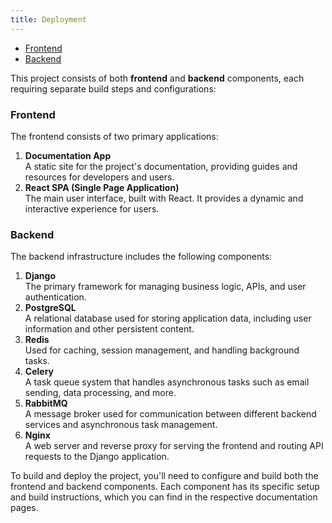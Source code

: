 ```yaml
---
title: Deployment
---
```


<!--toc:start-->
- [Frontend](#frontend)
- [Backend](#backend)
<!--toc:end-->

This project consists of both **frontend** and **backend** components, each requiring separate build steps and configurations:

### Frontend

The frontend consists of two primary applications:

1. **Documentation App**  
   A static site for the project's documentation, providing guides and resources for developers and users.
2. **React SPA (Single Page Application)**  
   The main user interface, built with React. It provides a dynamic and interactive experience for users.

### Backend

The backend infrastructure includes the following components:

1. **Django**  
   The primary framework for managing business logic, APIs, and user authentication.
2. **PostgreSQL**  
   A relational database used for storing application data, including user information and other persistent content.
3. **Redis**  
   Used for caching, session management, and handling background tasks.
4. **Celery**  
   A task queue system that handles asynchronous tasks such as email sending, data processing, and more.
5. **RabbitMQ**  
   A message broker used for communication between different backend services and asynchronous task management.
6. **Nginx**  
   A web server and reverse proxy for serving the frontend and routing API requests to the Django application.

To build and deploy the project, you'll need to configure and build both the frontend and backend components. Each component has its specific setup and build instructions, which you can find in the respective documentation pages.
